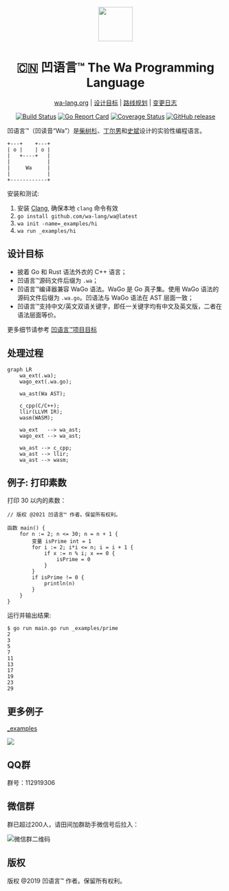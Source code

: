 <div align="center">
<p>
    <img width="80" src="https://raw.githubusercontent.com/wa-lang/wa/master/docs/images/logo/logo-round.svg?sanitize=true">
</p>
<h1>🇨🇳 凹语言™ The Wa Programming Language</h1>

[wa-lang.org](https://wa-lang.org) | [设计目标](https://wa-lang.org/goals.html) | [路线规划](https://wa-lang.org/smalltalk/st0002.html) | [变更日志](https://wa-lang.org/changelog.html)

</div>
<div align="center">

[![Build Status](https://github.com/wa-lang/wa/actions/workflows/wa.yml/badge.svg)](https://github.com/wa-lang/wa/actions/workflows/wa.yml)
[![Go Report Card](https://goreportcard.com/badge/github.com/wa-lang/wa)](https://goreportcard.com/report/github.com/wa-lang/wa)
[![Coverage Status](https://coveralls.io/repos/github/wa-lang/wa/badge.svg)](https://coveralls.io/github/wa-lang/wa)
[![GitHub release](https://img.shields.io/github/v/tag/wa-lang/wa.svg?label=release)](https://github.com/wa-lang/wa/releases)

</div>

凹语言™（凹读音“Wa”）是[柴树杉](https://github.com/chai2010)、[丁尔男](https://github.com/3dgen)和[史斌](https://github.com/benshi001)设计的实验性编程语言。

```
+---+    +---+
| o |    | o |
|   +----+   |
|            |
|     Wa     |
|            |
+------------+
```

安装和测试:

1. 安装 [Clang](https://clang.llvm.org), 确保本地 `clang` 命令有效
2. `go install github.com/wa-lang/wa@latest`
3. `wa init -name=_examples/hi`
4. `wa run _examples/hi`

## 设计目标

- 披着 Go 和 Rust 语法外衣的 C++ 语言；
- 凹语言™源码文件后缀为 `.wa`；
- 凹语言™编译器兼容 WaGo 语法。WaGo 是 Go 真子集。使用 WaGo 语法的源码文件后缀为 `.wa.go`。凹语法与 WaGo 语法在 AST 层面一致；
- 凹语言™支持中文/英文双语关键字，即任一关键字均有中文及英文版，二者在语法层面等价。

更多细节请参考 [凹语言™项目目标](docs/goals.md)

## 处理过程

```mermaid
graph LR
    wa_ext(.wa);
    wago_ext(.wa.go);

    wa_ast(Wa AST);

    c_cpp(C/C++);
    llir(LLVM IR);
    wasm(WASM);

    wa_ext   --> wa_ast;
    wago_ext --> wa_ast;

    wa_ast --> c_cpp;
    wa_ast --> llir;
    wa_ast --> wasm;
```

## 例子: 打印素数

打印 30 以内的素数：

```
// 版权 @2021 凹语言™ 作者。保留所有权利。

函数 main() {
	for n := 2; n <= 30; n = n + 1 {
		变量 isPrime int = 1
		for i := 2; i*i <= n; i = i + 1 {
			if x := n % i; x == 0 {
				isPrime = 0
			}
		}
		if isPrime != 0 {
			println(n)
		}
	}
}
```

运行并输出结果:

```
$ go run main.go run _examples/prime
2
3
5
7
11
13
17
19
23
29
```

## 更多例子

[_examples](_examples)

![](https://raw.githubusercontent.com/wa-lang/wa-lang.github.io/master/wa-run-demo.gif)

## QQ群
群号：112919306

## 微信群
群已超过200人，请田间加群助手微信号后拉入：

![微信群二维码](https://wa-lang.org/static/images/wechatgroup.jpg)

## 版权

版权 @2019 凹语言™ 作者。保留所有权利。
